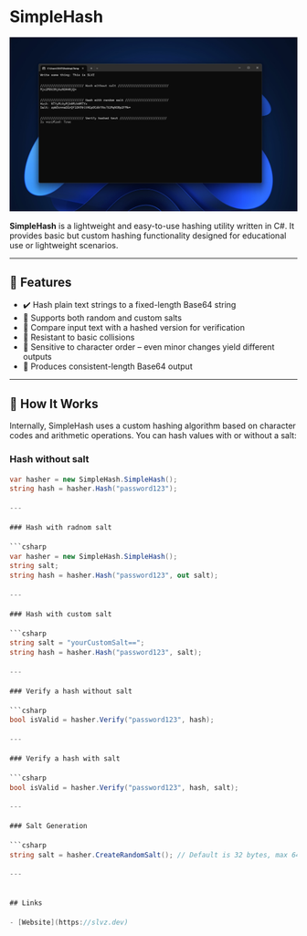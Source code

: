 # SimpleHash

![SimpleHash Banner](hero.png)

**SimpleHash** is a lightweight and easy-to-use hashing utility written in C#. It provides basic but custom hashing functionality designed for educational use or lightweight scenarios.

---

## 🔐 Features

- ✔️ Hash plain text strings to a fixed-length Base64 string  
- 🔀 Supports both random and custom salts  
- 🔁 Compare input text with a hashed version for verification  
- 🚫 Resistant to basic collisions  
- 🧠 Sensitive to character order – even minor changes yield different outputs  
- 📏 Produces consistent-length Base64 output

---

## 🚀 How It Works

Internally, SimpleHash uses a custom hashing algorithm based on character codes and arithmetic operations. You can hash values with or without a salt:

### Hash without salt

```csharp
var hasher = new SimpleHash.SimpleHash();
string hash = hasher.Hash("password123");

---

### Hash with radnom salt

```csharp
var hasher = new SimpleHash.SimpleHash();
string salt;
string hash = hasher.Hash("password123", out salt);

---

### Hash with custom salt

```csharp
string salt = "yourCustomSalt==";
string hash = hasher.Hash("password123", salt);

---

### Verify a hash without salt

```csharp
bool isValid = hasher.Verify("password123", hash);

---

### Verify a hash with salt

```csharp
bool isValid = hasher.Verify("password123", hash, salt);

---

### Salt Generation

```csharp
string salt = hasher.CreateRandomSalt(); // Default is 32 bytes, max 64

---


## Links

- [Website](https://slvz.dev)





